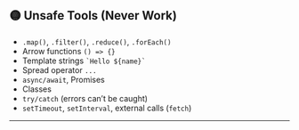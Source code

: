 ## 🟡 Unsafe Tools (Never Work)

* `.map()`, `.filter()`, `.reduce()`, `.forEach()`
* Arrow functions `() => {}`
* Template strings `` `Hello ${name}` ``
* Spread operator `...`
* `async/await`, Promises
* Classes
* `try/catch` (errors can’t be caught)
* `setTimeout`, `setInterval`, external calls (`fetch`)

---
